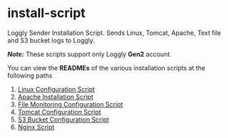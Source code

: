 install-script
==============

Loggly Sender Installation Script. Sends Linux, Tomcat, Apache, Text file and S3 bucket logs to Loggly.

***Note:*** These scripts support only Loggly **Gen2** account.


You can view the **READMEs** of the various installation scripts at the following paths


1. <a href="https://github.com/psquickitjayant/install-script/blob/master/Linux%20Script/README.md">Linux Configuration Script</a> 
2. <a href="https://github.com/psquickitjayant/install-script/blob/master/Modular%20Scripts/Apache2/README.md">Apache Installation Script</a>
3. <a href="https://github.com/psquickitjayant/install-script/blob/master/Modular%20Scripts/File%20Monitoring/README.md">File Monitoring Configuration Script</a>
4. <a href="https://github.com/psquickitjayant/install-script/blob/master/Modular%20Scripts/Tomcat/README.md">Tomcat Configuration Script</a>
5. <a href="https://github.com/psquickitjayant/install-script/blob/master/Modular%20Scripts/S3Logs%20Monitoring/README.md">S3 Bucket Configuration Script</a>
6. <a href="https://github.com/psquickitjayant/install-script/blob/master/Modular%20Scripts/Nginx/README.md">Nginx Script</a>
